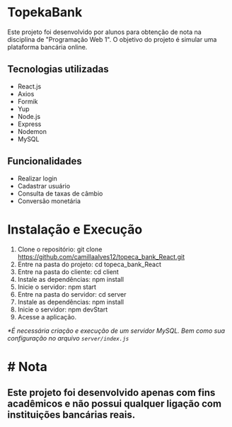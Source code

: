 # TopekaBank
Este projeto foi desenvolvido por alunos para obtenção de nota na disciplina de "Programação Web 1". O objetivo do projeto é simular uma plataforma bancária online.

## Tecnologias utilizadas
* React.js
* Axios
* Formik
* Yup
* Node.js
* Express
* Nodemon
* MySQL

## Funcionalidades
* Realizar login
* Cadastrar usuário
* Consulta de taxas de câmbio
* Conversão monetária

# Instalação e Execução
1. Clone o repositório: git clone https://github.com/camillaalves12/topeca_bank_React.git
2. Entre na pasta do projeto: cd topeca_bank_React
3. Entre na pasta do cliente: cd client
4. Instale as dependências: npm install
5. Inicie o servidor: npm start
6. Entre na pasta do servidor: cd server
7. Instale as dependências: npm install
8. Inicie o servidor: npm devStart
9. Acesse a aplicação.

_*É necessária criação e execução de um servidor MySQL. Bem como sua configuração no arquivo `server/index.js`_


# # Nota #
## Este projeto foi desenvolvido apenas com fins acadêmicos e não possui qualquer ligação com instituições bancárias reais.
